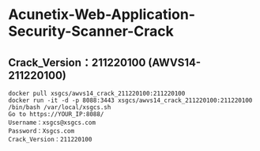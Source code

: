 # Acunetix-Web-Application-Security-Scanner-Crack

## Crack_Version：211220100 (AWVS14-211220100)

```
docker pull xsgcs/awvs14_crack_211220100:211220100
docker run -it -d -p 8088:3443 xsgcs/awvs14_crack_211220100:211220100 /bin/bash /var/local/xsgcs.sh
Go to https://YOUR_IP:8088/
Username：xsgcs@xsgcs.com 
Password：Xsgcs.com
Crack_Version：211220100
```
